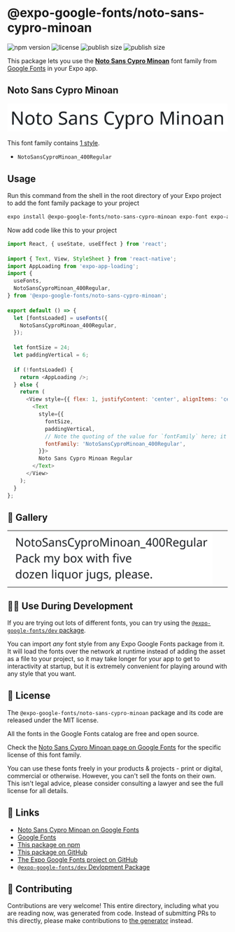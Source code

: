 # @expo-google-fonts/noto-sans-cypro-minoan

![npm version](https://flat.badgen.net/npm/v/@expo-google-fonts/noto-sans-cypro-minoan)
![license](https://flat.badgen.net/github/license/expo/google-fonts)
![publish size](https://flat.badgen.net/packagephobia/install/@expo-google-fonts/noto-sans-cypro-minoan)
![publish size](https://flat.badgen.net/packagephobia/publish/@expo-google-fonts/noto-sans-cypro-minoan)

This package lets you use the [**Noto Sans Cypro Minoan**](https://fonts.google.com/specimen/Noto+Sans+Cypro+Minoan) font family from [Google Fonts](https://fonts.google.com/) in your Expo app.

## Noto Sans Cypro Minoan

![Noto Sans Cypro Minoan](./font-family.png)

This font family contains [1 style](#-gallery).

- `NotoSansCyproMinoan_400Regular`

## Usage

Run this command from the shell in the root directory of your Expo project to add the font family package to your project
```sh
expo install @expo-google-fonts/noto-sans-cypro-minoan expo-font expo-app-loading
```

Now add code like this to your project
```js
import React, { useState, useEffect } from 'react';

import { Text, View, StyleSheet } from 'react-native';
import AppLoading from 'expo-app-loading';
import {
  useFonts,
  NotoSansCyproMinoan_400Regular,
} from '@expo-google-fonts/noto-sans-cypro-minoan';

export default () => {
  let [fontsLoaded] = useFonts({
    NotoSansCyproMinoan_400Regular,
  });

  let fontSize = 24;
  let paddingVertical = 6;

  if (!fontsLoaded) {
    return <AppLoading />;
  } else {
    return (
      <View style={{ flex: 1, justifyContent: 'center', alignItems: 'center' }}>
        <Text
          style={{
            fontSize,
            paddingVertical,
            // Note the quoting of the value for `fontFamily` here; it expects a string!
            fontFamily: 'NotoSansCyproMinoan_400Regular',
          }}>
          Noto Sans Cypro Minoan Regular
        </Text>
      </View>
    );
  }
};

```

## 🔡 Gallery


||||
|-|-|-|
|![NotoSansCyproMinoan_400Regular](./NotoSansCyproMinoan_400Regular.ttf.png)||||


## 👩‍💻 Use During Development

If you are trying out lots of different fonts, you can try using the [`@expo-google-fonts/dev` package](https://github.com/expo/google-fonts/tree/master/font-packages/dev#readme).

You can import *any* font style from any Expo Google Fonts package from it. It will load the fonts
over the network at runtime instead of adding the asset as a file to your project, so it may take longer
for your app to get to interactivity at startup, but it is extremely convenient
for playing around with any style that you want.

## 📖 License

The `@expo-google-fonts/noto-sans-cypro-minoan` package and its code are released under the MIT license.

All the fonts in the Google Fonts catalog are free and open source.

Check the [Noto Sans Cypro Minoan page on Google Fonts](https://fonts.google.com/specimen/Noto+Sans+Cypro+Minoan) for the specific license of this font family.

You can use these fonts freely in your products & projects - print or digital, commercial or otherwise. However, you can't sell the fonts on their own. This isn't legal advice, please consider consulting a lawyer and see the full license for all details.

## 🔗 Links

- [Noto Sans Cypro Minoan on Google Fonts](https://fonts.google.com/specimen/Noto+Sans+Cypro+Minoan)
- [Google Fonts](https://fonts.google.com/)
- [This package on npm](https://www.npmjs.com/package/@expo-google-fonts/noto-sans-cypro-minoan)
- [This package on GitHub](https://github.com/expo/google-fonts/tree/master/font-packages/noto-sans-cypro-minoan)
- [The Expo Google Fonts project on GitHub](https://github.com/expo/google-fonts)
- [`@expo-google-fonts/dev` Devlopment Package](https://github.com/expo/google-fonts/tree/master/font-packages/dev)

## 🤝 Contributing

Contributions are very welcome! This entire directory, including what you are reading now, was generated from code. Instead of submitting PRs to this directly, please make contributions to [the generator](https://github.com/expo/google-fonts/tree/master/packages/generator) instead.
